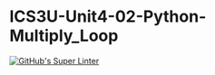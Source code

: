 # ICS3U-Unit4-02-Python-Multiply_Loop

[![GitHub's Super Linter](https://github.com/lily-liu-17/ICS3U-Unit4-02-Python-Multiply_Loop/workflows/GitHub's%20Super%20Linter/badge.svg)](https://github.com/lily-liu-17/ICS3U-Unit4-02-Python-Multiply_Loop/actions)
